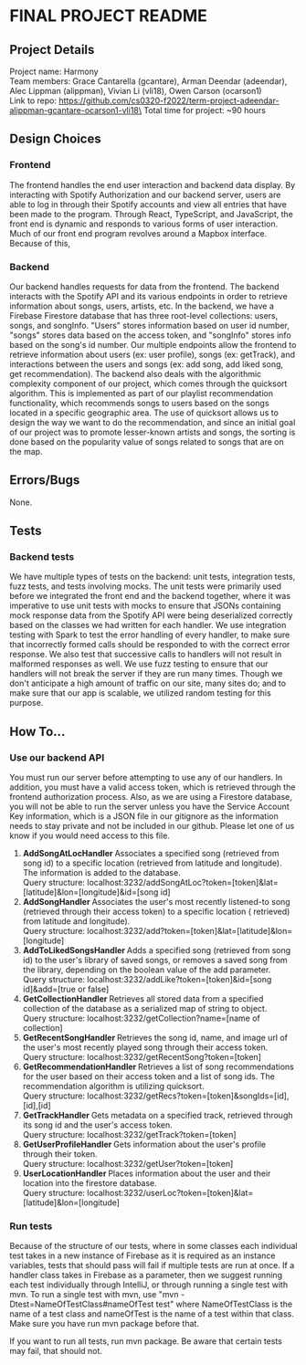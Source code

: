 # FINAL PROJECT README

## Project Details
Project name: Harmony \
Team members: Grace Cantarella (gcantare), Arman Deendar (adeendar), Alec Lippman (alippman), Vivian Li (vli18), Owen Carson (ocarson1) \
Link to repo:  https://github.com/cs0320-f2022/term-project-adeendar-alippman-gcantare-ocarson1-vli18\
Total time for project: ~90 hours

## Design Choices

### Frontend
The frontend handles the end user interaction and backend data display. By interacting with Spotify Authorization and our backend server, users are able to log in through their Spotify accounts and view all entries that have been made to the program. Through React, TypeScript, and JavaScript, the front end is dynamic and responds to various forms of user interaction.
Much of our front end program revolves around a Mapbox interface. Because of this,


### Backend
Our backend handles requests for data from the frontend. The backend interacts with the Spotify API and its various
endpoints in order to retrieve information about songs, users, artists, etc. 
In the backend, we have a Firebase Firestore database that has three root-level collections: users, songs, and songInfo.
"Users" stores information based on user id number, "songs" stores data based on the access token, and "songInfo" stores info based on
the song's id number. Our multiple endpoints allow the frontend to retrieve information about users (ex: user profile), songs (ex: getTrack),
and interactions between the users and songs (ex: add song, add liked song, get recommendation). 
The backend also deals with the algorithmic complexity component of our project, which comes through the quicksort algorithm. This is implemented
as part of our playlist recommendation functionality, which recommends songs to users based on the songs located in a specific geographic
area. The use of quicksort allows us to design the way we want to do the recommendation, and since an initial goal of our project was to promote
lesser-known artists and songs, the sorting is done based on the popularity value of songs related to songs that are on the map.

## Errors/Bugs
None.

## Tests
### Backend tests
We have multiple types of tests on the backend: unit tests, integration tests, fuzz tests, and tests involving mocks. 
The unit tests were primarily used before we integrated the front end and the backend together, where it was imperative
to use unit tests with mocks to ensure that JSONs containing mock response data from the Spotify API were being 
deserialized correctly based on the classes we had written for each handler.
We use integration testing with Spark to test the error handling of every handler, to make sure that incorrectly formed calls
should be responded to with the correct error response. We also test that successive calls to handlers will not result in
malformed responses as well.
We use fuzz testing to ensure that our handlers will not break the server if they are run many times. Though we don't anticipate
a high amount of traffic on our site, many sites do; and to make sure that our app is scalable, we utilized random testing for this purpose.

## How To...

### Use our backend API

You must run our server before attempting to use any of our handlers. In addition, you must have a 
valid access token, which is retrieved through the frontend authorization process. 
Also, as we are using a Firestore database, you will not be able to run the server unless you have the Service Account Key
information, which is a JSON file in our gitignore as the information needs to stay private and not be included in our github.
Please let one of us know if you would need access to this file. 
1) <b> AddSongAtLocHandler </b>
Associates a specified song (retrieved from song id) to a specific location (retrieved from latitude and longitude).
The information is added to the database. \
Query structure: localhost:3232/addSongAtLoc?token=[token]&lat=[latitude]&lon=[longitude]&id=[song id]
2) <b> AddSongHandler </b>
Associates the user's most recently listened-to song (retrieved through their access token) to a specific location (
retrieved) from latitude and longitude). \
Query structure: localhost:3232/add?token=[token]&lat=[latitude]&lon=[longitude]
3) <b> AddToLikedSongsHandler </b>
Adds a specified song (retrieved from song id) to the user's library of saved songs, or removes 
a saved song from the library, depending on the boolean value of the add parameter. \
Query structure: localhost:3232/addLike?token=[token]&id=[song id]&add=[true or false]
4) <b> GetCollectionHandler </b>
Retrieves all stored data from a specified collection of the database as a serialized map of string to object. \
Query structure: localhost:3232/getCollection?name=[name of collection]
5) <b> GetRecentSongHandler </b>
Retrieves the song id, name, and image url of the user's most recently played song through their access token. \
Query structure: localhost:3232/getRecentSong?token=[token]
6) <b> GetRecommendationHandler </b>
Retrieves a list of song recommendations for the user based on their access token and a list of song ids. 
The recommendation algorithm is utilizing quicksort. \
Query structure: localhost:3232/getRecs?token=[token]&songIds=[id],[id],[id]
7) <b> GetTrackHandler </b>
Gets metadata on a specified track, retrieved through its song id and the user's access token. \
Query structure: localhost:3232/getTrack?token=[token]
8) <b> GetUserProfileHandler </b>
Gets information about the user's profile through their token.  \
Query structure: localhost:3232/getUser?token=[token]
9) <b> UserLocationHandler </b>
Places information about the user and their location into the firestore database. \
Query structure: localhost:3232/userLoc?token=[token]&lat=[latitude]&lon=[longitude]

### Run tests
Because of the structure of our tests, where in some classes each individual test takes in
a new instance of Firebase as it is required as an instance variables, tests that should pass will
fail if multiple tests are run at once. If a handler class takes in Firebase as a parameter, then
we suggest running each test individually through IntelliJ, or through running a single test with mvn.
To run a single test with mvn, use "mvn -Dtest=NameOfTestClass#nameOfTest test" where NameOfTestClass is the
name of a test class and nameOfTest is the name of a test within that class. Make sure you have run mvn
package before that.

If you want to run all tests, run mvn package. Be aware that certain tests may fail, that should not.
